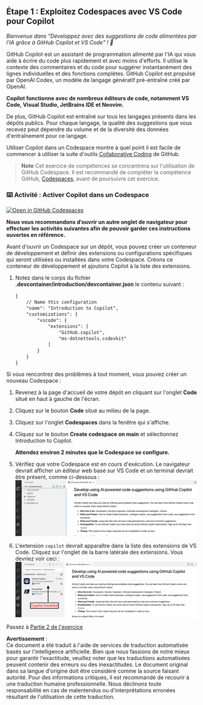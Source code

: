 ## Étape 1 : Exploitez Codespaces avec VS Code pour Copilot

_Bienvenue dans "Développez avec des suggestions de code alimentées par l'IA grâce à GitHub Copilot et VS Code" ! :wave:_

GitHub Copilot est un assistant de programmation alimenté par l'IA qui vous aide à écrire du code plus rapidement et avec moins d'efforts. Il utilise le contexte des commentaires et du code pour suggérer instantanément des lignes individuelles et des fonctions complètes. GitHub Copilot est propulsé par OpenAI Codex, un modèle de langage génératif pré-entraîné créé par OpenAI.

**Copilot fonctionne avec de nombreux éditeurs de code, notamment VS Code, Visual Studio, JetBrains IDE et Neovim.**

De plus, GitHub Copilot est entraîné sur tous les langages présents dans les dépôts publics. Pour chaque langage, la qualité des suggestions que vous recevez peut dépendre du volume et de la diversité des données d'entraînement pour ce langage.

Utiliser Copilot dans un Codespace montre à quel point il est facile de commencer à utiliser la suite d'outils [Collaborative Coding](https://github.com/features#features-collaboration) de GitHub.

> **Note**
> Cet exercice de compétences se concentrera sur l'utilisation de GitHub Codespace. Il est recommandé de compléter la compétence GitHub, [Codespaces](https://github.com/skills/code-with-codespaces), avant de poursuivre cet exercice.

### ⌨️ Activité : Activer Copilot dans un Codespace

[![Open in GitHub Codespaces](https://github.com/codespaces/badge.svg)](https://codespaces.new/microsoft/mastering-github-copilot-for-dotnet-csharp-developers?devcontainer_path=.devcontainer%2Fintroduction%2Fdevcontainer.json)

**Nous vous recommandons d’ouvrir un autre onglet de navigateur pour effectuer les activités suivantes afin de pouvoir garder ces instructions ouvertes en référence.**

Avant d'ouvrir un Codespace sur un dépôt, vous pouvez créer un conteneur de développement et définir des extensions ou configurations spécifiques qui seront utilisées ou installées dans votre Codespace. Créons ce conteneur de développement et ajoutons Copilot à la liste des extensions.

1. Notez dans le corps du fichier **.devcontainer/introduction/devcontainer.json** le contenu suivant :
   ```
   {
       // Name this configuration
       "name": "Introduction to Copilot",
       "customizations": {
           "vscode": {
               "extensions": [
                   "GitHub.copilot",
                   "ms-dotnettools.csdevkit"
               ]
           }
       }
   }
   ```

Si vous rencontrez des problèmes à tout moment, vous pouvez créer un nouveau Codespace :

1. Revenez à la page d'accueil de votre dépôt en cliquant sur l'onglet **Code** situé en haut à gauche de l'écran.
1. Cliquez sur le bouton **Code** situé au milieu de la page.
1. Cliquez sur l'onglet **Codespaces** dans la fenêtre qui s'affiche.
1. Cliquez sur le bouton **Create codespace on main** et sélectionnez Introduction to Copilot.

   **Attendez environ 2 minutes que le Codespace se configure.**

1. Vérifiez que votre Codespace est en cours d'exécution. Le navigateur devrait afficher un éditeur web basé sur VS Code et un terminal devrait être présent, comme ci-dessous :
   ![Capture d'écran 2023-03-09 à 9 09 07 AM](../../../../03-Introduction-to-GitHub-Copilot/steps/img/1-skills-0.png)
1. L'extension `copilot` devrait apparaître dans la liste des extensions de VS Code. Cliquez sur l'onglet de la barre latérale des extensions. Vous devriez voir ceci :
   ![Capture d'écran 2023-03-09 à 9 04 13 AM](../../../../03-Introduction-to-GitHub-Copilot/steps/img/1-skills-1.png)

Passez à [Partie 2 de l'exercice](./2-skills-dotnet.md)

**Avertissement** :  
Ce document a été traduit à l'aide de services de traduction automatisée basés sur l'intelligence artificielle. Bien que nous fassions de notre mieux pour garantir l'exactitude, veuillez noter que les traductions automatisées peuvent contenir des erreurs ou des inexactitudes. Le document original dans sa langue d'origine doit être considéré comme la source faisant autorité. Pour des informations critiques, il est recommandé de recourir à une traduction humaine professionnelle. Nous déclinons toute responsabilité en cas de malentendus ou d'interprétations erronées résultant de l'utilisation de cette traduction.